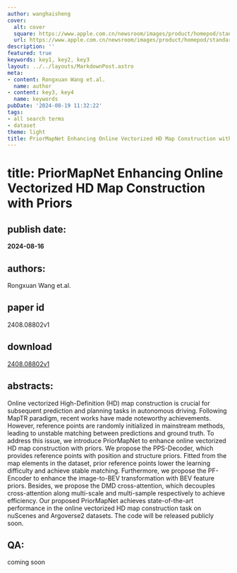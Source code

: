 ```yaml
---
author: wanghaisheng
cover:
  alt: cover
  square: https://www.apple.com.cn/newsroom/images/product/homepod/standard/Apple-HomePod-hero-230118_big.jpg.large_2x.jpg
  url: https://www.apple.com.cn/newsroom/images/product/homepod/standard/Apple-HomePod-hero-230118_big.jpg.large_2x.jpg
description: ''
featured: true
keywords: key1, key2, key3
layout: ../../layouts/MarkdownPost.astro
meta:
- content: Rongxuan Wang et.al.
  name: author
- content: key3, key4
  name: keywords
pubDate: '2024-08-19 11:32:22'
tags:
- all search terms
- dataset
theme: light
title: PriorMapNet Enhancing Online Vectorized HD Map Construction with Priors
---
```


# title: PriorMapNet Enhancing Online Vectorized HD Map Construction with Priors 
## publish date: 
**2024-08-16** 
## authors: 
  Rongxuan Wang et.al. 
## paper id
2408.08802v1
## download
[2408.08802v1](http://arxiv.org/abs/2408.08802v1)
## abstracts:
Online vectorized High-Definition (HD) map construction is crucial for subsequent prediction and planning tasks in autonomous driving. Following MapTR paradigm, recent works have made noteworthy achievements. However, reference points are randomly initialized in mainstream methods, leading to unstable matching between predictions and ground truth. To address this issue, we introduce PriorMapNet to enhance online vectorized HD map construction with priors. We propose the PPS-Decoder, which provides reference points with position and structure priors. Fitted from the map elements in the dataset, prior reference points lower the learning difficulty and achieve stable matching. Furthermore, we propose the PF-Encoder to enhance the image-to-BEV transformation with BEV feature priors. Besides, we propose the DMD cross-attention, which decouples cross-attention along multi-scale and multi-sample respectively to achieve efficiency. Our proposed PriorMapNet achieves state-of-the-art performance in the online vectorized HD map construction task on nuScenes and Argoverse2 datasets. The code will be released publicly soon.
## QA:
coming soon
